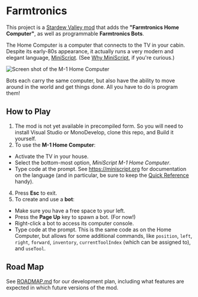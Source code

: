 # Farmtronics

This project is a [Stardew Valley mod](https://stardewvalleywiki.com/Modding:Player_Guide/Getting_Started) that adds the **"Farmtronics Home Computer"**, as well as programmable **Farmtronics Bots**.

The Home Computer is a computer that connects to the TV in your cabin.  Despite its early-80s appearance, it actually runs a very modern and elegant language, [MiniScript](https://miniscript.org).  (See [Why MiniScript](https://luminaryapps.com/blog/miniscript-why/), if you're curious.)

![Screen shot of the M-1 Home Computer](img/Demo-1.gif)

Bots each carry the same computer, but also have the ability to move around in the world and get things done.  All you have to do is program them!

## How to Play
1. The mod is not yet available in precompiled form.  So you will need to install Visual Studio or MonoDevelop, clone this repo, and Build it yourself.
2. To use the **M-1 Home Computer**:
  - Activate the TV in your house.
  - Select the bottom-most option, *MiniScript M-1 Home Computer*.
  - Type code at the prompt.  See https://miniscript.org for documentation on the language (and in particular, be sure to keep the [Quick Reference](https://miniscript.org/files/MiniScript-QuickRef.pdf) handy).
  4. Press **Esc** to exit.
3. To create and use a **bot**:
  - Make sure you have a free space to your left.
  - Press the **Page Up** key to spawn a bot.  (For now!)
  - Right-click a bot to access its computer console.
  - Type code at the prompt.  This is the same code as on the Home Computer, but allows for some additional commands, like `position`, `left`, `right`, `forward`, `inventory`, `currentToolIndex` (which can be assigned to), and `useTool`.


## Road Map

See [ROADMAP.md](ROADMAP.md) for our development plan, including what features are expected in which future versions of the mod.

